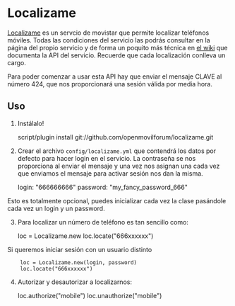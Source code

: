 Localizame
==========

[Localizame](http://www.localizame.movistar.es/) es un servcio de movistar que permite localizar teléfonos móviles. Todas las condiciones del servicio las podrás consultar en la página del propio servicio y de forma un poquito más técnica en [el wiki](http://open.movilforum.com/wiki/index.php/API_Localizacion) que documenta la API del servicio. Recuerde que cada localización conlleva un cargo.

Para poder comenzar a usar esta API hay que enviar el mensaje CLAVE al número 424, que nos proporcionará una sesión válida por media hora.


Uso
---

  1. Instálalo!
    
        script/plugin install git://github.com/openmovilforum/localizame.git
    
  2. Crear el archivo `config/localizame.yml` que contendrá los datos por defecto para hacer login en el servicio. La contraseña se nos proporciona al enviar el mensaje y una vez nos asignan una cada vez que enviamos el mensaje para activar sesión nos dan la misma. 
  
        login: "666666666"
        password: "my_fancy_password_666"

  Esto es totalmente opcional, puedes inicializar cada vez la clase pasándole cada vez un login y un password.
  
  3. Para localizar un número de teléfono es tan sencillo como:

        loc = Localizame.new
        loc.locate("666xxxxxx")

  Si queremos iniciar sesión con un usuario distinto
  
        loc = Localizame.new(login, password)
        loc.locate("666xxxxxx")
  
  4. Autorizar y desautorizar a localizarnos:
  
        loc.authorize("mobile")
        loc.unauthorize("mobile")